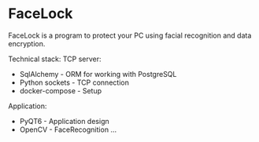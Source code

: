 # FaceLock

FaceLock is a program to protect your PC using facial recognition and data encryption.

Technical stack:
TCP server:
  - SqlAlchemy - ORM for working with PostgreSQL
  - Python sockets - TCP connection
  - docker-compose - Setup

Application:
  - PyQT6 - Application design
  - OpenCV - FaceRecognition
...
